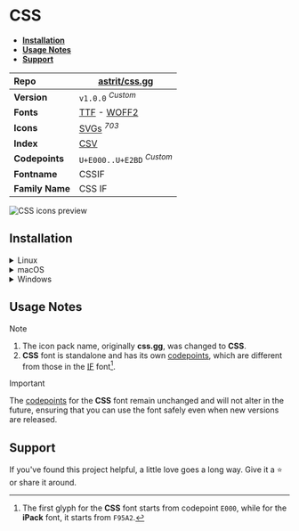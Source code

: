 # CSS

- [**Installation**](#installation)
- [**Usage Notes**](#usage-notes)
- [**Support**](#support)

| Repo            | [astrit/css.gg](https://github.com/astrit/css.gg)                                                                                                                     |
| :-------------- | --------------------------------------------------------------------------------------------------------------------------------------------------------------------- |
| **Version**     | `v1.0.0` <sup>_Custom_</sup>                                                                                                                                          |
| **Fonts**       | [TTF](https://raw.githubusercontent.com/iconicFonts/if/main/fonts/TTF/CSS.ttf) - [WOFF2](https://raw.githubusercontent.com/iconicFonts/if/main/fonts/WOFF2/CSS.woff2) |
| **Icons**       | [SVGs](https://github.com/iconicFonts/if/tree/main/packs/CSS/svgs) <sup>_703_</sup>                                                                                   |
| **Index**       | [CSV](https://github.com/iconicFonts/if/blob/main/indices/CSS.csv)                                                                                                    |
| **Codepoints**  | `U+E000..U+E2BD` <sup>_Custom_</sup>                                                                                                                                  |
| **Fontname**    | CSSIF                                                                                                                                                                 |
| **Family Name** | CSS IF                                                                                                                                                                |

<picture>
  <source media="(prefers-color-scheme: dark)" srcset="https://raw.githubusercontent.com/iconicFonts/if/main/imgs/CSS_dark.png">
  <img alt="CSS icons preview" src="https://raw.githubusercontent.com/iconicFonts/if/main/imgs/CSS_light.png">
</picture>

## Installation

<details>

<summary>Linux</summary>

```sh
curl -o ~/.local/share/fonts/CSS.ttf https://raw.githubusercontent.com/iconicFonts/if/main/fonts/TTF/CSS.ttf
```

Refresh font cache:

```sh
fc-cache -f ~/.local/share/fonts
```

</details>

<details>

<summary>macOS</summary>

```sh
curl -o ~/Library/Fonts/CSS.ttf https://raw.githubusercontent.com/iconicFonts/if/main/fonts/TTF/CSS.ttf
```

</details>

<details>

<summary>Windows</summary>

```sh
curl -o C:\Windows\Fonts\CSS.ttf https://raw.githubusercontent.com/iconicFonts/if/main/fonts/TTF/CSS.ttf
```

</details>

## Usage Notes

> [!NOTE]
>
> 1. The icon pack name, originally **css.gg**, was changed to **CSS**.
> 2. **CSS** font is standalone and has its own [codepoints](https://github.com/iconicFonts/if/blob/main/indices/CSS.csv), which are different from those in the [IF](https://github.com/iconicFonts/if/blob/main/indices/if.csv) font[^1].

> [!IMPORTANT]
> The [codepoints](https://github.com/iconicFonts/if/blob/main/indices/CSS.csv) for the **CSS** font remain unchanged and will not alter in the future, ensuring that you can use the font safely even when new versions are released.

## Support

If you've found this project helpful, a little love goes a long way. Give it a :star: or share it around.

[^1]: The first glyph for the **CSS** font starts from codepoint `E000`, while for the **iPack** font, it starts from `F95A2`.
